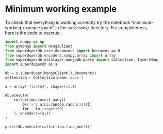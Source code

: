 # Minimum working example

To check that everything is working correctly try the notebook "minimum-working-example.ipynb"
in the `notebooks/` directory. For completeness, here is the code to execute:

```python
import numpy as np
from pymongo import MongoClient
from superduperdb.core.documents import Document as D
from superduperdb.encoders.numpy.array import array
from superduperdb.datalayer.mongodb.query import Collection, InsertMany
import superduperdb as s

db = s.superduper(MongoClient().documents)
collection = Collection(name='docs')

a = array('float64', shape=(32,))

db.execute(
    collection.insert_many([
        D({'x': a(np.random.randn(32))})
        for _ in range(100)
    ], encoders=(a,))
)

print(db.execute(collection.find_one()))
```
